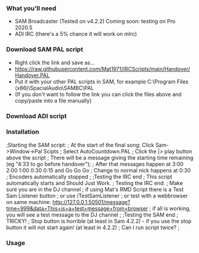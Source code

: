### What you'll need
* SAM Broadcaster (Tested on v4.2.2)  Coming soon: testing on Pro 2020.5
* ADI IRC (there's a 5% chance it will work on mIrc)

### Download SAM PAL script

* Right click the link and save as...
* https://raw.githubusercontent.com/Mat1971/IRCScripts/main/Handover/Handover.PAL
* Put it with your other PAL scripts in SAM, for example C:\Program Files (x86)\SpacialAudio\SAMBC\PAL
* (If you don't want to follow the link you can click the files above and copy/paste into a file manually)

### Download ADI script

### Installation



;Starting the SAM script:
;     At the start of the final song:  Click Sam->Window->Pal Scipts
;                                   Select AutoCountdown.PAL
;                                   Click the |> play button above the script
;     There will be a message giving the starting time remaining (eg "4:33 to go before handover");
;     After that messages happen at 3:00   2:00   1:00   0:30   0:15  and  Go Go Go
;     Change to normal nick happens at 0:30
;     Encoders automatically stopped
;
;Testing the IRC end
;     This script automatically starts and Should Just Work.
;     Testing the IRC end:
;            Make sure you are in the DJ channel
;            if using Mat's RMD Script there is a Test Sam Listener button
;                 or use /TestSamListener
;                 or test with a webbrowser on same machine:   http://127.0.0.1:50501/message?time=999&data=This+is+a+test+message+from+browser
;            if all is working, you will see a test message to the DJ channel
;
;Testing the SAM end
;     TRICKY!
;     Stop button is horrible (at least in Sam 4.2.2) - if you use the stop button it will not start again! (at least in 4.2.2)
;     Can I run script twice?
;




### Usage
